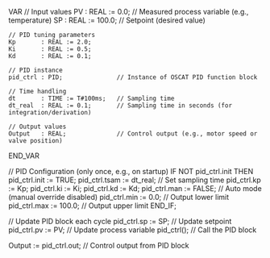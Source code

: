 VAR
    // Input values
    PV       : REAL := 0.0;       // Measured process variable (e.g., temperature)
    SP       : REAL := 100.0;     // Setpoint (desired value)
    
    // PID tuning parameters
    Kp       : REAL := 2.0;
    Ki       : REAL := 0.5;
    Kd       : REAL := 0.1;

    // PID instance
    pid_ctrl : PID;               // Instance of OSCAT PID function block

    // Time handling
    dt       : TIME := T#100ms;   // Sampling time
    dt_real  : REAL := 0.1;       // Sampling time in seconds (for integration/derivation)

    // Output values
    Output   : REAL;              // Control output (e.g., motor speed or valve position)
END_VAR

// PID Configuration (only once, e.g., on startup)
IF NOT pid_ctrl.init THEN
    pid_ctrl.init := TRUE;
    pid_ctrl.tsam := dt_real;     // Set sampling time
    pid_ctrl.kp := Kp;
    pid_ctrl.ki := Ki;
    pid_ctrl.kd := Kd;
    pid_ctrl.man := FALSE;        // Auto mode (manual override disabled)
    pid_ctrl.min := 0.0;          // Output lower limit
    pid_ctrl.max := 100.0;        // Output upper limit
END_IF;

// Update PID block each cycle
pid_ctrl.sp := SP;               // Update setpoint
pid_ctrl.pv := PV;               // Update process variable
pid_ctrl();                      // Call the PID block

Output := pid_ctrl.out;          // Control output from PID block

